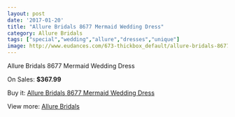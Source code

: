 ```yaml
---
layout: post
date: '2017-01-20'
title: "Allure Bridals 8677 Mermaid Wedding Dress"
category: Allure Bridals
tags: ["special","wedding","allure","dresses","unique"]
image: http://www.eudances.com/673-thickbox_default/allure-bridals-8677-mermaid-wedding-dress.jpg
---
```

Allure Bridals 8677 Mermaid Wedding Dress

On Sales: **$367.99**
<a href="https://www.eudances.com/en/allure-bridals/211-allure-bridals-8677-mermaid-wedding-dress.html"><amp-img layout="responsive" width="600" height="600" src="//www.eudances.com/673-thickbox_default/allure-bridals-8677-mermaid-wedding-dress.jpg" alt="Allure Bridals 8677 Mermaid Wedding Dress 0" /></a>
<a href="https://www.eudances.com/en/allure-bridals/211-allure-bridals-8677-mermaid-wedding-dress.html"><amp-img layout="responsive" width="600" height="600" src="//www.eudances.com/674-thickbox_default/allure-bridals-8677-mermaid-wedding-dress.jpg" alt="Allure Bridals 8677 Mermaid Wedding Dress 1" /></a>

Buy it: [Allure Bridals 8677 Mermaid Wedding Dress](https://www.eudances.com/en/allure-bridals/211-allure-bridals-8677-mermaid-wedding-dress.html "Allure Bridals 8677 Mermaid Wedding Dress")

View more: [Allure Bridals](https://www.eudances.com/en/2-allure-bridals "Allure Bridals")